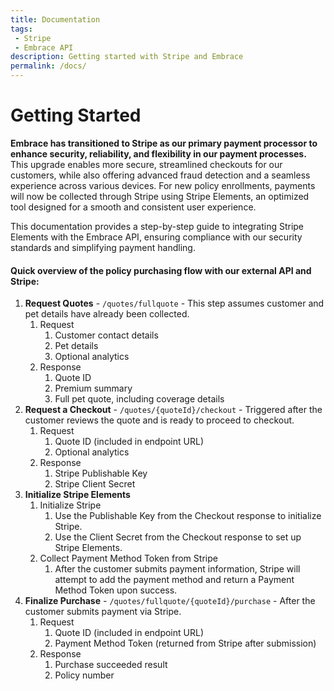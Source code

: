 ```yaml
---
title: Documentation
tags: 
 - Stripe
 - Embrace API
description: Getting started with Stripe and Embrace
permalink: /docs/
---
```


# Getting Started

**Embrace has transitioned to Stripe as our primary payment processor to enhance security, reliability, and flexibility in our payment processes.** This upgrade enables more secure, streamlined checkouts for our customers, while also offering advanced fraud detection and a seamless experience across various devices. For new policy enrollments, payments will now be collected through Stripe using Stripe Elements, an optimized tool designed for a smooth and consistent user experience.

This documentation provides a step-by-step guide to integrating Stripe Elements with the Embrace API, ensuring compliance with our security standards and simplifying payment handling.

#### Quick overview of the policy purchasing flow with our external API and Stripe:
1. **Request Quotes** - `/quotes/fullquote` - This step assumes customer and pet details have already been collected.
   1. Request
      1. Customer contact details
      2. Pet details
      3. Optional analytics
   2. Response
      1. Quote ID
      2. Premium summary
      3. Full pet quote, including coverage details
2. **Request a Checkout** - `/quotes/{quoteId}/checkout` - Triggered after the customer reviews the quote and is ready to proceed to checkout.
   1. Request
      1. Quote ID (included in endpoint URL)
      2. Optional analytics
   2. Response
      1. Stripe Publishable Key
      2. Stripe Client Secret
3. **Initialize Stripe Elements**
   1. Initialize Stripe
      1. Use the Publishable Key from the Checkout response to initialize Stripe.
      2. Use the Client Secret from the Checkout response to set up Stripe Elements.
   2. Collect Payment Method Token from Stripe
      1. After the customer submits payment information, Stripe will attempt to add the payment method and return a Payment Method Token upon success.
4. **Finalize Purchase** - `/quotes/fullquote/{quoteId}/purchase` - After the customer submits payment via Stripe.
   1. Request
      1. Quote ID (included in endpoint URL)
      2. Payment Method Token (returned from Stripe after submission)
   2. Response
      1. Purchase succeeded result
      2. Policy number
   
